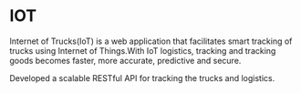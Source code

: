 # IOT

Internet of Trucks(IoT) is a web application that facilitates smart tracking of trucks
using Internet of Things.With IoT logistics, tracking and tracking goods becomes faster,
more accurate, predictive and secure.

Developed a scalable RESTful API for tracking the trucks and logistics.
